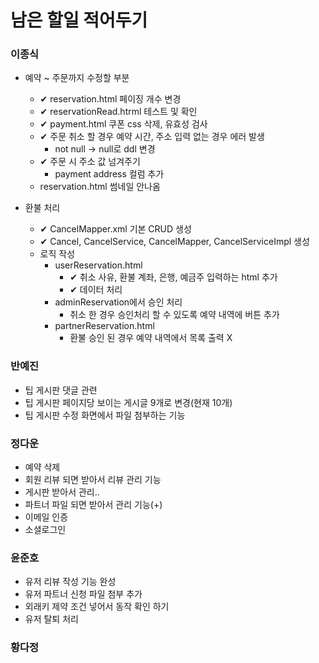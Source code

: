 # 남은 할일 적어두기

### 이종식
- 예약 ~ 주문까지 수정할 부분
    - ✔ reservation.html 페이징 개수 변경
    - ✔ reservationRead.htrml 테스트 및 확인
    - ✔ payment.html 쿠폰 css 삭제, 유효성 검사
    - ✔ 주문 취소 할 경우 예약 시간, 주소 입력 없는 경우 에러 발생
        - not null -> null로 ddl 변경
    - ✔ 주문 시 주소 값 넘겨주기
        - payment address 컬럼 추가
    - reservation.html 썸네일 안나옴

- 환불 처리
    - ✔ CancelMapper.xml 기본 CRUD 생성
    - ✔ Cancel, CancelService, CancelMapper, CancelServiceImpl 생성
    - 로직 작성
        - userReservation.html
            - ✔ 취소 사유, 환불 계좌, 은행, 예금주 입력하는 html 추가
            - ✔ 데이터 처리
        - adminReservation에서 승인 처리 
            - 취소 한 경우 승인처리 할 수 있도록 예약 내역에 버튼 추가
        - partnerReservation.html
            - 환불 승인 된 경우 예약 내역에서 목록 출력 X

### 반예진
- 팁 게시판 댓글 관련
- 팁 게시판 페이지당 보이는 게시글 9개로 변경(현재 10개)
- 팁 게시판 수정 화면에서 파일 첨부하는 기능
  
### 정다운
- 예약 삭제
- 회원 리뷰 되면 받아서 리뷰 관리 기능
- 게시판 받아서 관리..
- 파트너 파일 되면 받아서 관리 기능(+) 
- 이메일 인증
- 소셜로그인

### 윤준호
- 유저 리뷰 작성 기능 완성
- 유저 파트너 신청 파일 첨부 추가
- 외래키 제약 조건 넣어서 동작 확인 하기
- 유저 탈퇴 처리

### 황다정

